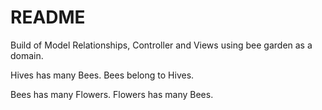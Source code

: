 # README

Build of Model Relationships, Controller and Views using bee garden as a domain.

Hives has many Bees.
Bees belong to Hives.

Bees has many Flowers.
Flowers has many Bees.


